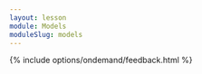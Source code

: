 ```yaml
---
layout: lesson
module: Models
moduleSlug: models
---
```


{% include options/ondemand/feedback.html %}